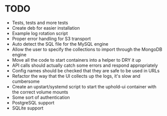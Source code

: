 # TODO

* Tests, tests and more tests
* Create deb for easier installation
* Example log rotation script
* Proper error handling for S3 transport
* Auto detect the SQL file for the MySQL engine
* Allow the user to specify the collections to import through the MongoDB engine
* Move all the code to start containers into a helper to DRY it up
* API calls should actually catch some errors and respond appropriately
* Config names should be checked that they are safe to be used in URLs
* Refactor the way that the UI collects up the logs, it's slow and cumbersome
* Create an upstart/systemd script to start the uphold-ui container with the correct volume mounts
* Some sort of authentication
* PostgreSQL support
* SQLite support
